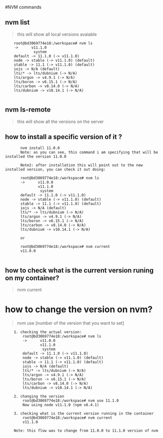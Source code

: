 #NVM commands


## nvm list
> this will show all local versions avaiable
``` 
    root@bd3069774e18:/workspace# nvm ls                                                                                                                 
    ->      v11.1.0
             system
    default -> 11.1.0 (-> v11.1.0)
    node -> stable (-> v11.1.0) (default)
    stable -> 11.1 (-> v11.1.0) (default)
    iojs -> N/A (default)
    lts/* -> lts/dubnium (-> N/A)
    lts/argon -> v4.9.1 (-> N/A)
    lts/boron -> v6.15.1 (-> N/A)
    lts/carbon -> v8.14.0 (-> N/A)
    lts/dubnium -> v10.14.1 (-> N/A)
    
```

## nvm ls-remote
> this will show all the versions on the server

## how to install a specific version of it ?
``` 
       nvm install 11.0.0
       Note: as you can see, this command i am specifying that will be installed the version 11.0.0
       
       Note2: after installation this will point out to the new installed version, you can check it out doing:
       
       root@bd3069774e18:/workspace# nvm ls
       ->      v11.0.0
               v11.1.0
                system
       default -> 11.1.0 (-> v11.1.0)
       node -> stable (-> v11.1.0) (default)
       stable -> 11.1 (-> v11.1.0) (default)
       iojs -> N/A (default)
       lts/* -> lts/dubnium (-> N/A)
       lts/argon -> v4.9.1 (-> N/A)
       lts/boron -> v6.15.1 (-> N/A)
       lts/carbon -> v8.14.0 (-> N/A)
       lts/dubnium -> v10.14.1 (-> N/A)
        
       or 
       
       root@bd3069774e18:/workspace# nvm current
       v11.0.0    
       
```
## how to check what is the current version runing on my container?
> nvm current

# how to change the version on nvm?
> nvm use [number of the version that you want to set]
``` 
    1. checking the actual version:
        root@bd3069774e18:/workspace# nvm ls
        ->      v11.0.0
                v11.1.0
                 system
        default -> 11.1.0 (-> v11.1.0)
        node -> stable (-> v11.1.0) (default)
        stable -> 11.1 (-> v11.1.0) (default)
        iojs -> N/A (default)
        lts/* -> lts/dubnium (-> N/A)
        lts/argon -> v4.9.1 (-> N/A)
        lts/boron -> v6.15.1 (-> N/A)
        lts/carbon -> v8.14.0 (-> N/A)
        lts/dubnium -> v10.14.1 (-> N/A)
    
    2. changing the version
        root@bd3069774e18:/workspace# nvm use 11.1.0
        Now using node v11.1.0 (npm v6.4.1)
    
    3. checking what is the current version running in the container
        root@bd3069774e18:/workspace# nvm current
        v11.1.0

    Note: this flow was to change from 11.0.0 to 11.1.0 version of nvm
```
